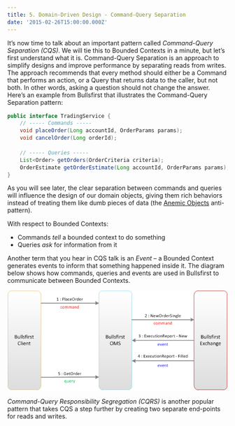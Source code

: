 ```yaml
---
title: 5. Domain-Driven Design - Command-Query Separation
date: '2015-02-26T15:00:00.000Z'
---
```


It’s now time to talk about an important pattern called _Command-Query Separation (CQS)_. We will tie this to Bounded Contexts in a minute, but let’s first understand what it is. Command-Query Separation is an approach to simplify designs and improve performance by separating reads from writes. The approach recommends that every method should either be a Command that performs an action, or a Query that returns data to the caller, but not both. In other words, asking a question should not change the answer. Here’s an example from Bullsfirst that illustrates the Command-Query Separation pattern:

```java
public interface TradingService {
    // ----- Commands -----
    void placeOrder(Long accountId, OrderParams params);
    void cancelOrder(Long orderId);

    // ----- Queries -----
    List<Order> getOrders(OrderCriteria criteria);
    OrderEstimate getOrderEstimate(Long accountId, OrderParams params);
}
```

As you will see later, the clear separation between commands and queries will influence the design of our domain objects, giving them rich behaviors instead of treating them like dumb pieces of data (the [Anemic Objects](http://martinfowler.com/bliki/AnemicDomainModel.html) anti-pattern).

With respect to Bounded Contexts:

-   Commands _tell_ a bounded context to do something
-   Queries _ask_ for information from it

Another term that you hear in CQS talk is an _Event_ – a Bounded Context generates events to inform that something happened inside it. The diagram below shows how commands, queries and events are used in Bullsfirst to communicate between Bounded Contexts.

![Commands, Queries and Events](./command-query-event.png)

_Command-Query Responsibility Segregation (CQRS)_ is another popular pattern that takes CQS a step further by creating two separate end-points for reads and writes.
